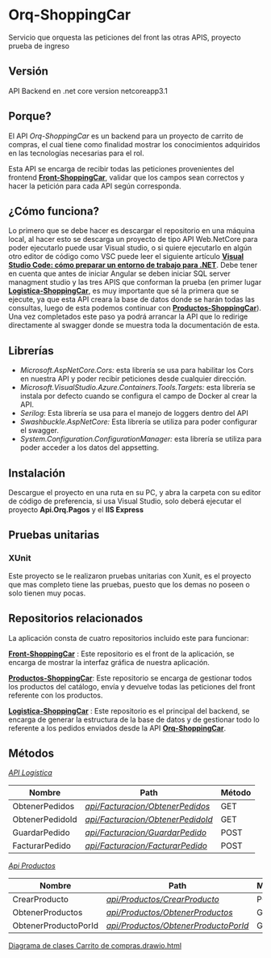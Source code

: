 # Orq-ShoppingCar
Servicio que orquesta las peticiones del front  las otras APIS, proyecto prueba de ingreso 


## Versión
API Backend en .net core version netcoreapp3.1


## Porque?


El API *Orq-ShoppingCar* es un backend para un proyecto de carrito de compras, el cual tiene como finalidad mostrar los conocimientos adquiridos en las tecnologías necesarias para el rol.


Esta API se encarga de recibir todas las peticiones provenientes del frontend [**Front-ShoppingCar**](https://github.com/juliankgp/Front-ShoppingCar), validar que los campos sean correctos y hacer la petición para cada API según corresponda. 


## ¿Cómo funciona?
Lo primero que se debe hacer es descargar el repositorio en una máquina local, al hacer esto se descarga un proyecto de tipo API Web.NetCore para poder ejecutarlo puede usar Visual studio, o si quiere ejecutarlo en algún otro editor de código como VSC puede leer el siguiente artículo [**Visual Studio Code: cómo preparar un entorno de trabajo para .NET**](https://www.campusmvp.es/recursos/post/visual-studio-code-como-preparar-un-entorno-de-trabajo-para-net-core.aspx). Debe tener en cuenta que antes de iniciar Angular se deben iniciar SQL server managment studio y las tres APIS que conforman la prueba (en primer lugar [**Logistica-ShoppingCar**](https://github.com/juliankgp/Logistica-ShoppingCar), es muy importante que sé la primera que se ejecute, ya que esta API creara la base de datos donde se harán todas las consultas, luego de esta podemos continuar con [**Productos-ShoppingCar**](https://github.com/juliankgp/Productos-ShoppingCar)). Una vez completados este paso ya podrá arrancar la API que lo redirige directamente al swagger donde se muestra toda la documentación de esta. 



## Librerías


- *Microsoft.AspNetCore.Cors:* esta librería se usa para habilitar los Cors en nuestra API y poder recibir peticiones desde cualquier dirección.
- *Microsoft.VisualStudio.Azure.Containers.Tools.Targets:* esta librería se instala por defecto cuando se configura el campo de Docker al crear la API.
- *Serilog*: Esta librería se usa para el manejo de loggers dentro del API
- *Swashbuckle.AspNetCore:* Esta librería se utiliza para poder  configurar el swagger.
- *System.Configuration.ConfigurationManager:* esta librería se utiliza para poder acceder a los datos del appsetting. 




## Instalación

Descargue el proyecto en una ruta en su PC, y abra la carpeta con su editor de código de preferencia, si usa Visual Studio, solo deberá ejecutar el proyecto **Api.Orq.Pagos** y el **IIS Express**

## Pruebas unitarias 
### XUnit
Este proyecto se le realizaron pruebas unitarias con Xunit, es el proyecto que mas completo tiene las pruebas, puesto que los demas no poseen o solo tienen muy pocas.


## Repositorios relacionados

La aplicación consta de cuatro repositorios incluido este  para funcionar:

[**Front-ShoppingCar**](https://github.com/juliankgp/Front-ShoppingCar) : Este repositorio es el front de la aplicación, se encarga de mostrar la interfaz gráfica de nuestra aplicación.

[**Productos-ShoppingCar**](https://github.com/juliankgp/Productos-ShoppingCar): Este repositorio se encarga de gestionar todos los productos del catálogo, envía y devuelve todas las peticiones del front referente con los productos. 

[**Logistica-ShoppingCar**](https://github.com/juliankgp/Logistica-ShoppingCar) : Este repositorio es el principal del backend, se encarga de generar la estructura de la base de datos y de gestionar todo lo referente a los pedidos enviados desde la API [**Orq-ShoppingCar**](https://github.com/juliankgp/Orq-ShoppingCar).

## Métodos



 [*API Logística*](https://github.com/juliankgp/Logistica-ShoppingCar)

| Nombre | Path | Método |
| ------ | ------ | ------ |
| ObtenerPedidos |[*api/Facturacion/ObtenerPedidos*](https://github.com/juliankgp/Logistica-ShoppingCar) | GET|
| ObtenerPedidoId | [*api/Facturacion/ObtenerPedidoId*](https://github.com/juliankgp/Logistica-ShoppingCar) |GET|
| GuardarPedido | [*api/Facturacion/GuardarPedido*](https://github.com/juliankgp/Logistica-ShoppingCar) | POST	|
|FacturarPedido|  [*api/Facturacion/FacturarPedido*](https://github.com/juliankgp/Logistica-ShoppingCar)|POST|


[*Api Productos*](https://github.com/juliankgp/Productos-ShoppingCar)

| Nombre | Path | Método |
| ------ | ------ |-------|
| CrearProducto  | [*api/Productos/CrearProducto*](https://github.com/juliankgp/Productos-ShoppingCar)| POST |
| ObtenerProductos |[*api/Productos/ObtenerProductos*](https://github.com/juliankgp/Productos-ShoppingCar) |GET|
| ObtenerProductoPorId | [*api/Productos/ObtenerProductoPorId*](https://github.com/juliankgp/Productos-ShoppingCar) |GET|



[Diagrama de clases Carrito de compras.drawio.html](#file:6626d05d-1eaf-781c-09b2-e3943a839ca1)
